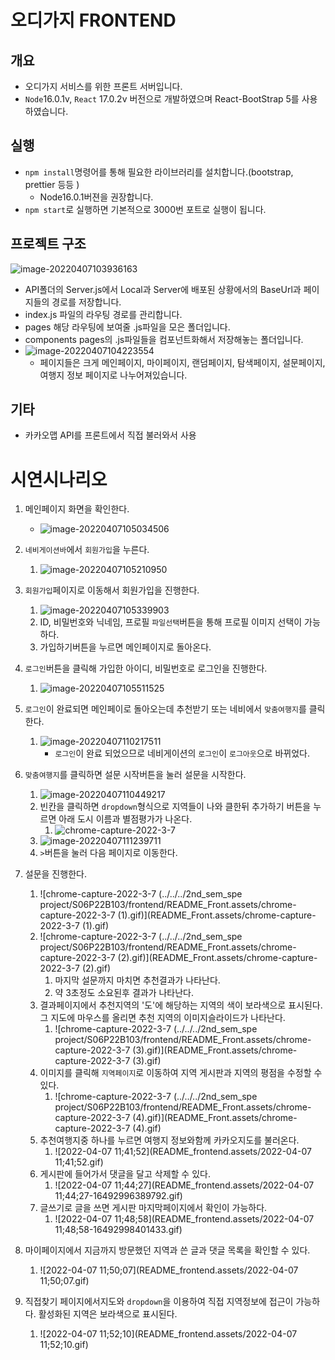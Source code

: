 # 오디가지 FRONTEND

## 개요

* 오디가지 서비스를 위한 프론트 서버입니다. 
* `Node`16.0.1v, `React` 17.0.2v 버전으로 개발하였으며 React-BootStrap 5를 사용하였습니다.

## 실행

* `npm install`명령어를 통해 필요한 라이브러리를 설치합니다.(bootstrap, prettier 등등 )
  * Node16.0.1버젼을 권장합니다.
* `npm start`로 실행하면 기본적으로 3000번 포트로 실행이 됩니다. 

## 프로젝트 구조

![image-20220407103936163](README_frontend.assets/image-20220407103936163.png)

* API폴더의 Server.js에서 Local과 Server에 배포된 상황에서의 BaseUrl과 페이지들의 경로를 저장합니다.
* index.js 파일의 라우팅 경로를 관리합니다.
* pages 해당 라우팅에 보여줄 .js파일을 모은 폴더입니다.
* components pages의 .js파일들을 컴포넌트화해서 저장해놓는 폴더입니다. 
* ![image-20220407104223554](README_frontend.assets/image-20220407104223554.png)
  * 페이지들은 크게 메인페이지, 마이페이지, 랜덤페이지, 탐색페이지, 설문페이지, 여행지 정보 페이지로 나누어져있습니다.

## 기타

* 카카오맵 API를 프론트에서 직접 불러와서 사용

# 시연시나리오

1. 메인페이지 화면을 확인한다.
   * ![image-20220407105034506](README_frontend.assets/image-20220407105034506.png)
2. `네비게이션바`에서 `회원가입`을 누른다.
   1. ![image-20220407105210950](README_frontend.assets/image-20220407105210950.png)
3. `회원가입`페이지로 이동해서 회원가입을 진행한다.
   1. ![image-20220407105339903](README_frontend.assets/image-20220407105339903.png)
   2. ID, 비밀번호와 닉네임, 프로필 `파일선택`버튼을 통해 프로필 이미지 선택이 가능하다.
   3. 가입하기버튼을 누르면 메인페이지로 돌아온다.
4. `로그인`버튼을 클릭해 가입한 아이디, 비밀번호로 로그인을 진행한다.
   1. ![image-20220407105511525](README_frontend.assets/image-20220407105511525.png)
5. `로그인`이 완료되면 메인페이로 돌아오는데 추천받기 또는 네비에서 `맞춤여행지`를 클릭한다.
   1. ![image-20220407110217511](README_frontend.assets/image-20220407110217511.png)
      * `로그인`이 완료 되었으므로 네비게이션의 `로그인`이 `로그아웃`으로 바뀌었다.
6. `맞춤여행지`를 클릭하면 설문 시작버튼을 눌러 설문을 시작한다.
   1. ![image-20220407110449217](README_frontend.assets/image-20220407110449217.png)
   2. 빈칸을 클릭하면 `dropdown`형식으로 지역들이 나와 클한뒤 추가하기 버튼을 누르면 아래 도시 이름과 별점평가가 나온다.
      1. ![chrome-capture-2022-3-7](README_frontend.assets/chrome-capture-2022-3-7.gif)
   3. ![image-20220407111239711](README_frontend.assets/image-20220407111239711.png)
   4. `>`버튼을 눌러 다음 페이지로 이동한다.
7. 설문을 진행한다.
   1. ![chrome-capture-2022-3-7 (../../../2nd_sem_spe project/S06P22B103/frontend/README_Front.assets/chrome-capture-2022-3-7 (1).gif)](README_Front.assets/chrome-capture-2022-3-7 (1).gif)
   2. ![chrome-capture-2022-3-7 (../../../2nd_sem_spe project/S06P22B103/frontend/README_Front.assets/chrome-capture-2022-3-7 (2).gif)](README_Front.assets/chrome-capture-2022-3-7 (2).gif)
      1. 마지막 설문까지 마치면 추천결과가 나타난다.
      2. 약 3초정도 소요된후 결과가 나타난다.
   3. 결과페이지에서 추천지역의 '도'에 해당하는 지역의 색이 보라색으로 표시된다. 그 지도에 마우스를 올리면 추천 지역의 이미지슬라이드가 나타난다.
      1. ![chrome-capture-2022-3-7 (../../../2nd_sem_spe project/S06P22B103/frontend/README_Front.assets/chrome-capture-2022-3-7 (3).gif)](README_Front.assets/chrome-capture-2022-3-7 (3).gif)
   4. 이미지를 클릭해 `지역페이지`로 이동하여 지역 게시판과 지역의 평점을 수정할 수 있다.
      1. ![chrome-capture-2022-3-7 (../../../2nd_sem_spe project/S06P22B103/frontend/README_Front.assets/chrome-capture-2022-3-7 (4).gif)](README_Front.assets/chrome-capture-2022-3-7 (4).gif) 
   5. 추천여행지중 하나를 누르면 여행지 정보와함께 카카오지도를 불러온다.
      1. ![2022-04-07 11;41;52](README_frontend.assets/2022-04-07 11;41;52.gif)
   6. 게시판에 들어가서 댓글을 달고 삭제할 수 있다.
      1. ![2022-04-07 11;44;27](README_frontend.assets/2022-04-07 11;44;27-16492996389792.gif)
   7. 글쓰기로 글을 쓰면 게시판 마지막페이지에서 확인이 가능하다.
      1. ![2022-04-07 11;48;58](README_frontend.assets/2022-04-07 11;48;58-16492998401433.gif)

8. 마이페이지에서 지금까지 방문했던 지역과 쓴 글과 댓글 목록을 확인할 수 있다.
   1. ![2022-04-07 11;50;07](README_frontend.assets/2022-04-07 11;50;07.gif)

9. 직접찾기 페이지에서지도와 `dropdown`을 이용하여 직접 지역정보에 접근이 가능하다. 활성화된 지역은 보라색으로 표시된다.
   1. ![2022-04-07 11;52;10](README_frontend.assets/2022-04-07 11;52;10.gif)

